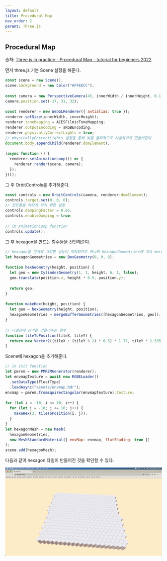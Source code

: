 ```yaml
---
layout: default
title: Procedural Map
nav_order: 2
parent: Three.js
---
```


## Procedural Map

출처: [Three.js in practice - Procedural Map - tutorial for beginners 2022](https://youtu.be/HsCYEA_UuZA)

먼저 three.js 기본 Scene 설정을 해준다.

```js
const scene = new Scene();
scene.background = new Color("#FFEECC");

const camera = new PerspectiveCamera(45, innerWidth / innerHeight, 0.1, 1000);
camera.position.set(-17, 31, 33);

const renderer = new WebGLRenderer({ antialias: true });
renderer.setSize(innerWidth, innerHeight);
renderer.toneMapping = ACESFilmicToneMapping;
renderer.outputEncoding = sRGBEncoding;
renderer.physicallyCorrectLights = true;
// physicallyCorrectLights 설정을 통해 빛을 물리적으로 사실적이게 만들어준다.
document.body.appendChild(renderer.domElement);

(async function () {
  renderer.setAnimationLoop(() => {
    renderer.render(scene, camera);
  });
})();
```

그 후 OrbitControls를 추가해준다.

```js
const controls = new OrbitControls(camera, renderer.domElement);
controls.target.set(0, 0, 0);
// 컨트롤을 약하게 하기 위한 설정
controls.dampingFactor = 0.05;
controls.enableDamping = true;

// in AnimationLoop function
controls.update();
```

그 후 hexagon을 만드는 함수들을 선언해준다.

```js
// hexagon을 한개씩 그리면 성능이 저하되므로 하나의 hexagonGeometries에 계속 merge시켜 나간다.
let hexagonGeometries = new BoxGeometry(0, 0, 0);

function hexGeometry(height, position) {
  let geo = new CylinderGeometry(1, 1, height, 6, 1, false);
  geo.translate(position.x, height * 0.5, position.y);

  return geo;
}

function makeHex(height, position) {
  let geo = hexGeometry(height, position);
  hexagonGeometries = mergeBufferGeometries([hexagonGeometries, geo]);
}

// 타일간에 간격을 만들어주는 함수
function tileToPosition(tileX, tileY) {
  return new Vector2((tileX + (tileY % 2) * 0.5) * 1.77, tileY * 1.535);
}
```

Scene에 hexagon을 추가해준다.

```js
// in init function
let pmrem = new PMREMGenerator(renderer);
let envmapTexture = await new RGBELoader()
  .setDataType(FloatType)
  .loadAsync("assets/envmap.hdr");
envmap = pmrem.fromEquirectangular(envmapTexture).texture;

for (let i = -10; i <= 10; i++) {
  for (let j = -10; j <= 10; j++) {
    makeHex(3, tileToPosition(i, j));
  }
}
let hexagonMesh = new Mesh(
  hexagonGeometries,
  new MeshStandardMaterial({ envMap: envmap, flatShading: true })
);
scene.add(hexagonMesh);
```

다음과 같이 hexagon 타일이 만들어진 것을 확인할 수 있다.

![result](./img/map_01.png)
